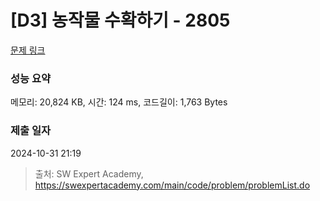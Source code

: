 # [D3] 농작물 수확하기 - 2805 

[문제 링크](https://swexpertacademy.com/main/code/problem/problemDetail.do?contestProbId=AV7GLXqKAWYDFAXB) 

### 성능 요약

메모리: 20,824 KB, 시간: 124 ms, 코드길이: 1,763 Bytes

### 제출 일자

2024-10-31 21:19



> 출처: SW Expert Academy, https://swexpertacademy.com/main/code/problem/problemList.do